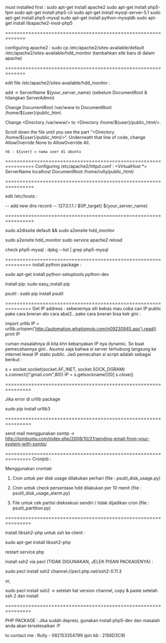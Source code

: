 must installed first : 
sudo apt-get install apache2
sudo apt-get install php5-fpm
sudo apt-get install php5-cli
sudo apt-get install mysql-server-5.1
sudo apt-get install php5-mysql
sudo apt-get install python-mysqldb
sudo apt-get install libapache2-mod-php5

=============================================================

configuring apache2 : 
sudo cp /etc/apache2/sites-available/default /etc/apache2/sites-available/hdd_monitor (tambahkan site baru di dalam apache)

=============================================================

edit file /etc/apache2/sites-available/hdd_monitor : 

add -> ServerName ${your_server_name} (sebelum DocumentRoot & hilangkan ServerAdmin)

Change DocumentRoot /var/www to DocumentRoot /home/${user}/public_html.

Change <Directory /var/www/> to <Directory /home/${user}/public_html/>.

Scroll down the file until you see the part “<Directory /home/${user}/public_html/>“. Underneath that line of code, change AllowOverride None to AllowOverride All.

	nb : ${user} = nama user di ubuntu

================================================================
Configuring /etc/apache2/httpd.conf : 
<VirtualHost *>
ServerName localhost
DocumentRoot /home/rully/public_html/
</VirtualHost>

================================================================

edit /etc/hosts : 

-- add new dns record --
127.0.1.1 / ${IP_target}	${your_server_name}

================================================================

sudo a2dissite default && sudo a2ensite hdd_monitor

sudo a2ensite hdd_monitor
sudo service apache2 reload


check php5-mysql : 
dpkg --list | grep php5-mysql


===============================================================
install python package : 

sudo apt-get install python-setuptools python-dev

install pip:
sudo easy_install pip

psutil :
sudo pip install psutil

===============================================================
Get IP address : 
sebenernya sih bebas mau coba cari IP public pake cara bneran ato cara abal2.. pake cara bneran bisa kek gini : 

import urllib
IP = urllib.urlopen('http://automation.whatismyip.com/n09230945.asp').read()
print IP

cuman masalahnya di kita khn kebanyakan IP nya dynamic. So buat pemecahannya gini.. Asumsi saja bahwa si server terhubung langsung ke internet lewat IP static public. Jadi pemecahan si script adalah sebagai berikut : 

s = socket.socket(socket.AF_INET, socket.SOCK_DGRAM)
s.connect(("gmail.com",80))
IP = s.getsockname()[0]
s.close()


===============================================================

Jika error di urllib package

sudo pip install urllib3

===============================================================

send mail menggunakan ssmtp -> http://tombuntu.com/index.php/2008/10/21/sending-email-from-your-system-with-ssmtp/


===============================================================
Cronjob : 

Menggunakan crontab

1. Cron untuk per disk usage dilakukan perhari (file : psutil_disk_usage.py)
2. Cron untuk check persentase hdd dilakukan per 10 menit (file : psutil_disk_usage_alarm.py)

3. File untuk cek partisi dieksekusi sendiri / tidak dijadikan cron (file : psutil_partition.py)



===============================================================

install libssh2-php untuk ssh ke client : 

sudo apt-get install libssh2-php

restart service php


install ssh2 via pecl (TIDAK DIGUNAKAN, JELEK PISAN PACKAGENYA) : 

sudo pecl install ssh2 channel://pecl.php.net/ssh2-0.11.3

or,

sudo pecl install ssh2 -> setelah liat version channel, copy & paste setelah ssh 2 dan install

===============================================================



PHP PACKAGE : Jika sudah depresi, gunakan install php5-dev dan masalah anda akan terselesaikan :P


to contact me : Rully - 082153354799 (pin bb : 2156D3C9)
